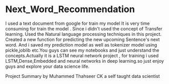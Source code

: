 # Next_Word_Recommendation
I used a text document from google for train my model 
It is very time consuming for train the model . Since i didn't used the concept of Transfer learning.
Used the Natural language processing techniques in this project.
Created a new function for predicting the new upcoming Sentence's next word.
And i saved my prediction model as well as tokenizer model using pickle,joblib etc.You guys can see my notebooks and just understand the concepts.Actually it is a LSTM
neural network project , for training i used LSTM,Dense,Embedded and neural networks in deep learning.so just enjoy guys and explore your data science life.

Project Summary by Muhammed Thahseer CK a self taught data scientist

